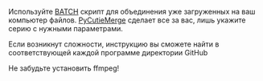 Используйте [BATCH](https://github.com/Waltorvi/CutieMerge/releases/tag/1.0.0) скрипт для объединения уже загруженных на ваш компьютер файлов. 
[PyCutieMerge](https://github.com/Waltorvi/CutieMerge/releases/tag/2.0.0) сделает все за вас, лишь укажите серию с нужными параметрами. 

Если возникнут сложности, инструкцию вы сможете найти в соответствующей каждой программе директории GitHub

Не забудьте установить ffmpeg!

